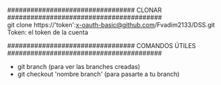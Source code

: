 #################################  CLONAR ########################################             
git clone https://'token':x-oauth-basic@github.com/Fvadim2133/DSS.git  
Token: el token de la cuenta 


#################################  COMANDOS ÚTILES ########################################                                                                    
 - git branch  (para ver las branches creadas)
 - git checkout 'nombre branch' (para pasarte a tu branch)                                                                                                         


